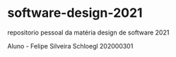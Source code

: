 # software-design-2021
repositorio pessoal da matéria design de software 2021

Aluno - Felipe Silveira Schloegl 202000301
